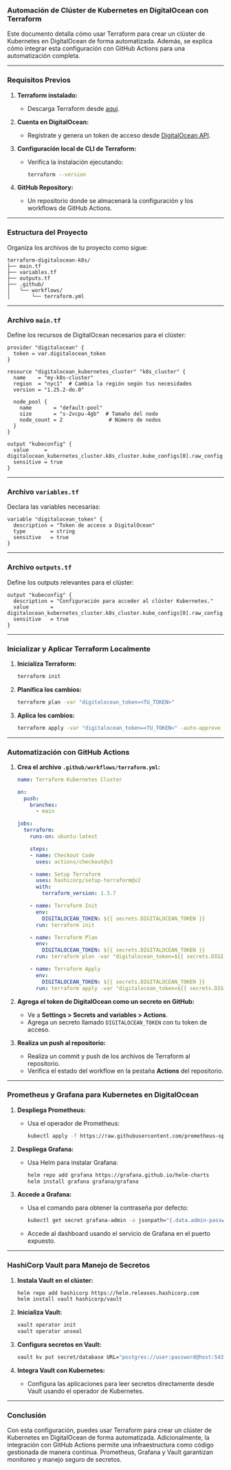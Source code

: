 ### Automación de Clúster de Kubernetes en DigitalOcean con Terraform

Este documento detalla cómo usar Terraform para crear un clúster de Kubernetes en DigitalOcean de forma automatizada. Además, se explica cómo integrar esta configuración con GitHub Actions para una automatización completa.

---

### **Requisitos Previos**

1. **Terraform instalado:**
   - Descarga Terraform desde [aquí](https://www.terraform.io/downloads).

2. **Cuenta en DigitalOcean:**
   - Regístrate y genera un token de acceso desde [DigitalOcean API](https://cloud.digitalocean.com/account/api).

3. **Configuración local de CLI de Terraform:**
   - Verifica la instalación ejecutando:
     ```bash
     terraform --version
     ```

4. **GitHub Repository:**
   - Un repositorio donde se almacenará la configuración y los workflows de GitHub Actions.

---

### **Estructura del Proyecto**

Organiza los archivos de tu proyecto como sigue:

```
terraform-digitalocean-k8s/
├── main.tf
├── variables.tf
├── outputs.tf
├── .github/
│   └── workflows/
│       └── terraform.yml
```

---

### **Archivo `main.tf`**

Define los recursos de DigitalOcean necesarios para el clúster:

```hcl
provider "digitalocean" {
  token = var.digitalocean_token
}

resource "digitalocean_kubernetes_cluster" "k8s_cluster" {
  name    = "my-k8s-cluster"
  region  = "nyc1"  # Cambia la región según tus necesidades
  version = "1.25.2-do.0"

  node_pool {
    name       = "default-pool"
    size       = "s-2vcpu-4gb"  # Tamaño del nodo
    node_count = 2               # Número de nodos
  }
}

output "kubeconfig" {
  value     = digitalocean_kubernetes_cluster.k8s_cluster.kube_configs[0].raw_config
  sensitive = true
}
```

---

### **Archivo `variables.tf`**

Declara las variables necesarias:

```hcl
variable "digitalocean_token" {
  description = "Token de acceso a DigitalOcean"
  type        = string
  sensitive   = true
}
```

---

### **Archivo `outputs.tf`**

Define los outputs relevantes para el clúster:

```hcl
output "kubeconfig" {
  description = "Configuración para acceder al clúster Kubernetes."
  value       = digitalocean_kubernetes_cluster.k8s_cluster.kube_configs[0].raw_config
  sensitive   = true
}
```

---

### **Inicializar y Aplicar Terraform Localmente**

1. **Inicializa Terraform:**
   ```bash
   terraform init
   ```

2. **Planifica los cambios:**
   ```bash
   terraform plan -var "digitalocean_token=<TU_TOKEN>"
   ```

3. **Aplica los cambios:**
   ```bash
   terraform apply -var "digitalocean_token=<TU_TOKEN>" -auto-approve
   ```

---

### **Automatización con GitHub Actions**

1. **Crea el archivo `.github/workflows/terraform.yml`:**
   ```yaml
   name: Terraform Kubernetes Cluster

   on:
     push:
       branches:
         - main

   jobs:
     terraform:
       runs-on: ubuntu-latest

       steps:
       - name: Checkout Code
         uses: actions/checkout@v3

       - name: Setup Terraform
         uses: hashicorp/setup-terraform@v2
         with:
           terraform_version: 1.3.7

       - name: Terraform Init
         env:
           DIGITALOCEAN_TOKEN: ${{ secrets.DIGITALOCEAN_TOKEN }}
         run: terraform init

       - name: Terraform Plan
         env:
           DIGITALOCEAN_TOKEN: ${{ secrets.DIGITALOCEAN_TOKEN }}
         run: terraform plan -var "digitalocean_token=${{ secrets.DIGITALOCEAN_TOKEN }}"

       - name: Terraform Apply
         env:
           DIGITALOCEAN_TOKEN: ${{ secrets.DIGITALOCEAN_TOKEN }}
         run: terraform apply -var "digitalocean_token=${{ secrets.DIGITALOCEAN_TOKEN }}" -auto-approve
   ```

2. **Agrega el token de DigitalOcean como un secreto en GitHub:**
   - Ve a **Settings > Secrets and variables > Actions**.
   - Agrega un secreto llamado `DIGITALOCEAN_TOKEN` con tu token de acceso.

3. **Realiza un push al repositorio:**
   - Realiza un commit y push de los archivos de Terraform al repositorio.
   - Verifica el estado del workflow en la pestaña **Actions** del repositorio.

---

### **Prometheus y Grafana para Kubernetes en DigitalOcean**

1. **Despliega Prometheus:**
   - Usa el operador de Prometheus:
     ```bash
     kubectl apply -f https://raw.githubusercontent.com/prometheus-operator/prometheus-operator/main/bundle.yaml
     ```

2. **Despliega Grafana:**
   - Usa Helm para instalar Grafana:
     ```bash
     helm repo add grafana https://grafana.github.io/helm-charts
     helm install grafana grafana/grafana
     ```

3. **Accede a Grafana:**
   - Usa el comando para obtener la contraseña por defecto:
     ```bash
     kubectl get secret grafana-admin -o jsonpath="{.data.admin-password}" | base64 --decode
     ```
   - Accede al dashboard usando el servicio de Grafana en el puerto expuesto.

---

### **HashiCorp Vault para Manejo de Secretos**

1. **Instala Vault en el clúster:**
   ```bash
   helm repo add hashicorp https://helm.releases.hashicorp.com
   helm install vault hashicorp/vault
   ```

2. **Inicializa Vault:**
   ```bash
   vault operator init
   vault operator unseal
   ```

3. **Configura secretos en Vault:**
   ```bash
   vault kv put secret/database URL="postgres://user:password@host:5432/db"
   ```

4. **Integra Vault con Kubernetes:**
   - Configura las aplicaciones para leer secretos directamente desde Vault usando el operador de Kubernetes.

---

### **Conclusión**

Con esta configuración, puedes usar Terraform para crear un clúster de Kubernetes en DigitalOcean de forma automatizada. Adicionalmente, la integración con GitHub Actions permite una infraestructura como código gestionada de manera continua. Prometheus, Grafana y Vault garantizan monitoreo y manejo seguro de secretos.

